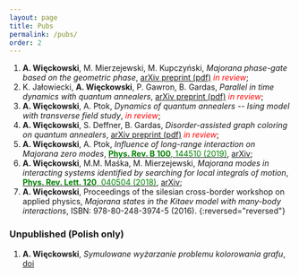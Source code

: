 ```yaml
---
layout: page
title: Pubs
permalink: /pubs/
order: 2
---
```


1. **A. Więckowski**, M. Mierzejewski, M. Kupczyński, *Majorana phase-gate based on the geometric phase*,
[arXiv preprint (pdf)](https://arxiv.org/pdf/1909.10237.pdf) <span style="color:red">*in review*</span>;
1. K. Jałowiecki, **A. Więckowski**, P. Gawron, B. Gardas, *Parallel in time dynamics with quantum annealers*, 
[arXiv preprint (pdf)](https://arxiv.org/pdf/1909.04929.pdf) <span style="color:red">*in review*</span>;
1. **A. Więckowski**, A. Ptok, *Dynamics of quantum annealers -- Ising model with transverse field study*, <span style="color:red">*in review*</span>;
1. **A. Więckowski**, S. Deffner, B. Gardas,
*Disorder-assisted graph coloring on quantum annealers*,
[arXiv preprint (pdf)](https://arxiv.org/pdf/1903.07056.pdf) <span style="color:red">*in review*</span>;
1. **A. Więckowski**, A. Ptok, *Influence of long-range interaction on Majorana zero modes*, 
[<span style="color:green">**Phys. Rev. B 100**, 144510 (2019)</span>](https://journals.aps.org/prb/abstract/10.1103/PhysRevB.100.144510), [arXiv](https://arxiv.org/pdf/1910.00872.pdf); 
1. **A. Więckowski**, M.M. Maśka, M. Mierzejewski, 
*Majorana modes in interacting systems identified by searching for local integrals of motion*, 
[<span style="color:green">**Phys. Rev. Lett. 120**, 040504 (2018)</span>](https://journals.aps.org/prl/abstract/10.1103/PhysRevLett.120.040504), [arXiv](https://arxiv.org/pdf/1707.08125.pdf);
1. **A. Więckowski**,
Proceedings of the silesian cross-border workshop on applied physics, *Majorana
states in the Kitaev model with many-body interactions*, ISBN: 978-80-248-3974-5 (2016).
{:reversed="reversed"}


### Unpublished (Polish only)

1. **A. Więckowski**, *Symulowane wyżarzanie problemu kolorowania grafu*, [doi](https://dx.doi.org/10.13140/RG.2.2.19302.16969)
